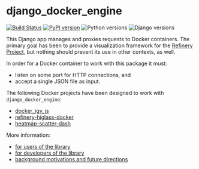 # django_docker_engine 

[![Build Status](https://travis-ci.org/refinery-platform/django_docker_engine.svg?branch=master)](https://travis-ci.org/refinery-platform/django_docker_engine)
[![PyPI version](https://badge.fury.io/py/django-docker-engine.svg)](https://pypi.python.org/pypi/django-docker-engine)
![Python versions](https://img.shields.io/pypi/pyversions/django_docker_engine.svg)
![Django versions](https://img.shields.io/pypi/djversions/django_docker_engine.svg)
    
This Django app manages and proxies requests to Docker containers.
The primary goal has been to provide a visualization framework for the
[Refinery Project](https://github.com/refinery-platform/refinery-platform),
but nothing should prevent its use in other contexts, as well.

In order for a Docker container to work with this package it must:

- listen on some port for HTTP connections, and
- accept a single JSON file as input.

The following Docker projects have been designed to work with `django_docker_engine`:

- [docker_igv_js](https://github.com/refinery-platform/docker_igv_js)
- [refinery-higlass-docker](https://github.com/scottx611x/refinery-higlass-docker)
- [heatmap-scatter-dash](https://github.com/refinery-platform/heatmap-scatter-dash)

More information:
- [for users of the library](https://github.com/refinery-platform/django_docker_engine/blob/master/README-USERS.md)
- [for developers of the library](https://github.com/refinery-platform/django_docker_engine/blob/master/README-DEVS.md)
- [background motivations and future directions](https://github.com/refinery-platform/django_docker_engine/blob/master/README-PROVENANCE.md)
